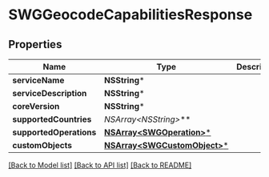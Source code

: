 # SWGGeocodeCapabilitiesResponse

## Properties
Name | Type | Description | Notes
------------ | ------------- | ------------- | -------------
**serviceName** | **NSString*** |  | [optional] 
**serviceDescription** | **NSString*** |  | [optional] 
**coreVersion** | **NSString*** |  | [optional] 
**supportedCountries** | **NSArray&lt;NSString*&gt;*** |  | [optional] 
**supportedOperations** | [**NSArray&lt;SWGOperation&gt;***](SWGOperation.md) |  | [optional] 
**customObjects** | [**NSArray&lt;SWGCustomObject&gt;***](SWGCustomObject.md) |  | [optional] 

[[Back to Model list]](../README.md#documentation-for-models) [[Back to API list]](../README.md#documentation-for-api-endpoints) [[Back to README]](../README.md)


